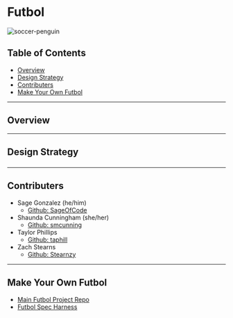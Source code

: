 # Futbol
<img src="https://i.ibb.co/cYPFJm0/soccer-penguin.gif" alt="soccer-penguin">

## Table of Contents
- [Overview](#overview)
- [Design Strategy](#design-strategy)
- [Contributers](#contributers)
- [Make Your Own Futbol](#make-your-own-futbol)

***
## Overview
 

***
## Design Strategy

###
***

## Contributers
- Sage Gonzalez (he/him)
  - [Github: SageOfCode](https://github.com/SageOfCode)
- Shaunda Cunningham (she/her)
  - [Github: smcunning](https://github.com/smcunning)
- Taylor Phillips
  - [Github: taphill](https://github.com/taphill)
- Zach Stearns
  - [Github: Stearnzy](https://github.com/Stearnzy)

***
## Make Your Own Futbol
- [Main Futbol Project Repo](https://backend.turing.io/module1/projects/futbol/)
- [Futbol Spec Harness](https://github.com/turingschool-examples/futbol_spec_harness)
